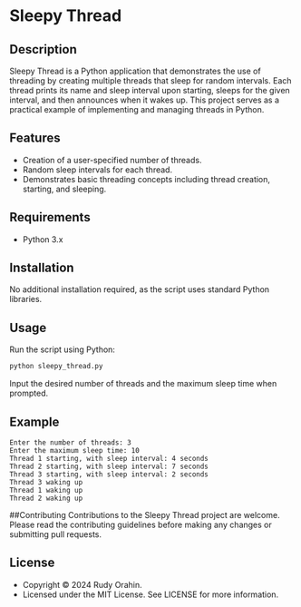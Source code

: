 # Sleepy Thread

## Description

Sleepy Thread is a Python application that demonstrates the use of threading by creating multiple threads that sleep for random intervals. Each thread prints its name and sleep interval upon starting, sleeps for the given interval, and then announces when it wakes up. This project serves as a practical example of implementing and managing threads in Python.

## Features

- Creation of a user-specified number of threads.
- Random sleep intervals for each thread.
- Demonstrates basic threading concepts including thread creation, starting, and sleeping.

## Requirements

- Python 3.x

## Installation

No additional installation required, as the script uses standard Python libraries.

## Usage

Run the script using Python:

```bash
python sleepy_thread.py
```

Input the desired number of threads and the maximum sleep time when prompted.

## Example
```bach
Enter the number of threads: 3
Enter the maximum sleep time: 10
Thread 1 starting, with sleep interval: 4 seconds
Thread 2 starting, with sleep interval: 7 seconds
Thread 3 starting, with sleep interval: 2 seconds
Thread 3 waking up
Thread 1 waking up
Thread 2 waking up
```


##Contributing
Contributions to the Sleepy Thread project are welcome. Please read the contributing guidelines before making any changes or submitting pull requests.

## License
- Copyright © 2024 Rudy Orahin.
- Licensed under the MIT License. See LICENSE for more information.
